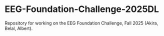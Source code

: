 # EEG-Foundation-Challenge-2025DL
Repository for working on the EEG Foundation Challenge, Fall 2025 (Akira, Belal, Albert).
